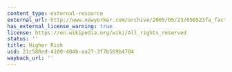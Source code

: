 ```yaml
---
content_type: external-resource
external_url: http://www.newyorker.com/archive/2005/05/23/050523fa_fact
has_external_license_warning: true
license: https://en.wikipedia.org/wiki/All_rights_reserved
status: ''
title: Higher Risk
uid: 21c580ed-4100-404b-aa27-3f7b569b4704
wayback_url: ''
---
```

